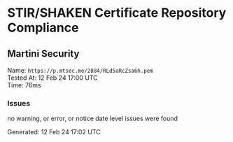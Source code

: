 # STIR/SHAKEN Certificate Repository Compliance

## Martini Security

Name: `https://p.mtsec.me/2884/RLd5aRcZsa6h.pem`\
Tested At: 12 Feb 24 17:00 UTC\
Time: 76ms

### Issues

no warning, or error, or notice date level issues were found

Generated: 12 Feb 24 17:02 UTC